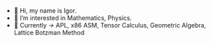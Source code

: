 - 👋 Hi, my name is Igor.
- 👀 I’m interested in Mathematics, Physics.
- 🌱 Currently → APL, x86 ASM, Tensor Calculus, Geometric Algebra, Lattice Botzman Method
